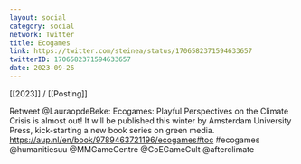 ```yaml
---
layout: social
category: social
network: Twitter
title: Ecogames
link: https://twitter.com/steinea/status/1706582371594633657
twitterID: 1706582371594633657
date: 2023-09-26
---
```


[[2023]] / [[Posting]]

Retweet @LauraopdeBeke: Ecogames: Playful Perspectives on the Climate Crisis is almost out! It will be published this winter by Amsterdam University Press, kick-starting a new book series on green media. https://aup.nl/en/book/9789463721196/ecogames#toc #ecogames @humanitiesuu @MMGameCentre @CoEGameCult @afterclimate
